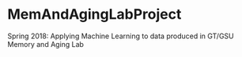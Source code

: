 # MemAndAgingLabProject
Spring 2018: Applying Machine Learning to data produced in GT/GSU Memory and Aging Lab
